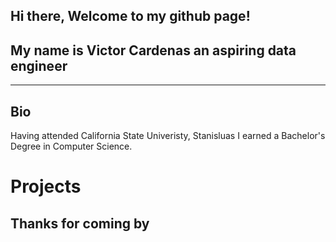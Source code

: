 ## Hi there, Welcome to my github page!
## My name is Victor Cardenas an aspiring data engineer
___
## Bio

Having attended California State Univeristy, Stanisluas I earned a Bachelor's Degree in Computer Science.


# Projects






















## Thanks for coming by
